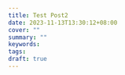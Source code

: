 ```yaml
---
title: Test Post2
date: 2023-11-13T13:30:12+08:00
cover: ""
summary: ""
keywords: 
tags: 
draft: true
---
```

